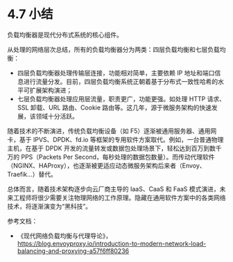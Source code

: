 # 4.7 小结

负载均衡器是现代分布式系统的核心组件。

从处理的网络层次总结，所有的负载均衡器分为两类：四层负载均衡和七层负载均衡：

- 四层负载均衡器处理传输层连接，功能相对简单，主要依赖 IP 地址和端口信息进行流量分发。目前，四层负载均衡系统正朝着基于分布式一致性哈希的水平可扩展架构演进；
- 七层负载均衡器处理应用层流量，职责更广，功能更强。如处理 HTTP 请求、SSL 卸载、URL 路由、Cookie 路由等。这几年，源于微服务架构的快速发展，该领域十分活跃。

随着技术的不断演进，传统负载均衡设备（如 F5）逐渐被通用服务器、通用网卡，基于 IPVS、DPDK、fd.io 等框架的专用软件方案取代。例如，一台普通物理主机，在基于 DPDK 开发的流量转发或数据包处理场景下，轻松达到百万到数千万的 PPS（Packets Per Second，每秒处理的数据包数量）。而传动代理软件（NGINX、HAProxy），也逐渐被更适应动态微服务架构后来者（Envoy、Traefik...）替代。

总体而言，随着技术架构逐步向云厂商主导的 IaaS、CaaS 和 FaaS 模式演进，未来工程师将很少需要关注物理网络的工作原理。隐藏在通用软件方案中的各类网络技术，将逐渐演变为“黑科技”。

参考文档：
- 《现代网络负载均衡与代理导论》，https://blog.envoyproxy.io/introduction-to-modern-network-load-balancing-and-proxying-a57f6ff80236
